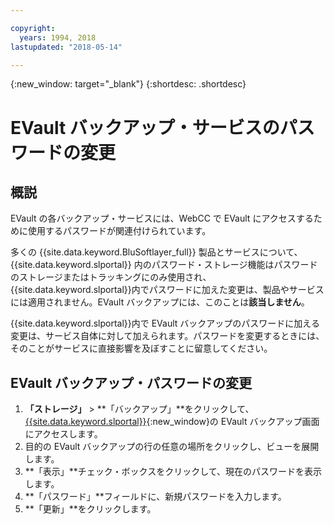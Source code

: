```yaml
---

copyright:
  years: 1994, 2018
lastupdated: "2018-05-14"

---
```

{:new_window: target="_blank"}
{:shortdesc: .shortdesc}

# EVault バックアップ・サービスのパスワードの変更

## 概説

EVault の各バックアップ・サービスには、WebCC で EVault にアクセスするために使用するパスワードが関連付けられています。 

多くの {{site.data.keyword.BluSoftlayer_full}} 製品とサービスについて、{{site.data.keyword.slportal}} 内のパスワード・ストレージ機能はパスワードのストレージまたはトラッキングにのみ使用され、{{site.data.keyword.slportal}}内でパスワードに加えた変更は、製品やサービスには適用されません。EVault バックアップには、このことは**該当しません**。 

{{site.data.keyword.slportal}}内で EVault バックアップのパスワードに加える変更は、サービス自体に対して加えられます。パスワードを変更するときには、そのことがサービスに直接影響を及ぼすことに留意してください。

## EVault バックアップ・パスワードの変更

1. **「ストレージ」** > **「バックアップ」**をクリックして、[{{site.data.keyword.slportal}}](https://control.softlayer.com/){:new_window}の EVault バックアップ画面にアクセスします。
2. 目的の EVault バックアップの行の任意の場所をクリックし、ビューを展開します。
3. **「表示」**チェック・ボックスをクリックして、現在のパスワードを表示します。
4. **「パスワード」**フィールドに、新規パスワードを入力します。
5. **「更新」**をクリックします。
